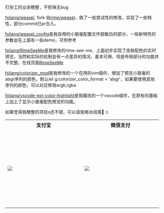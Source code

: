 
打杂工的业余瞎整，不担保无bug

[fxliang/weasel](https://github.com/fxliang/weasel), fork 自[rime/weasel](https://github.com/rime/weasel)，做了一些尝试性的修改，实现了一些特性，部分commit已pr合入。

[fxliang/weasel_config](https://github.com/fxliang/weasel_config)是我自用的小狼毫配置文件脱敏后的部分，一些新特性的参数会在上面有一些demo，可供参考

[fxliang/RimeSeeMe](https://github.com/fxliang/RimeSeeMe)是我修改的rime-see-me，上面初步实现了皮肤配色的实时预览，当然和实际的绘制会有一点差异的情况，基本可用，但是布局部分的功能并不完整。在线页面[RimeSeeMe](https://fxliang.github.io/RimeSeeMe/)

[fxliang/colorizer_mod](https://github.com/fxliang/colorizer_mod)是我修改的一个在用的vim插件，增加了预览小狼毫的abgr序列的颜色，默认let g:colorizer_color_format = 'abgr'，如果要使用其他序列的颜色，可以对应修改argb,rgba

[fxliang/vscode-ext-color-highlight](https://github.com/fxliang/vscode-ext-color-highlight)是我魔改的一个vscode插件，在原有的基础上加上了显示小狼毫配色预览的功能。


如果觉得我瞎整的项目s还不错，可以请我喝冰阔落🥤 :)


<table>
  <tr>
    <th>支付宝</th>
    <th>微信支付</th>
  </tr>
  <tr>
    <td width=256 height=256><img src="https://github.com/fxliang/fxliang/assets/4023160/0dc39faf-e6c5-4a67-bebf-8e96c02a8f42"></td>
    <td width=256 height=256><img src="https://github.com/fxliang/fxliang/assets/4023160/b0d58008-0ede-41f2-aa25-fcd514a4ec33"></td>
  </tr>
</table>

<!--
**fxliang/fxliang** is a ✨ _special_ ✨ repository because its `README.md` (this file) appears on your GitHub profile.

Here are some ideas to get you started:

- 🔭 I’m currently working on ...
- 🌱 I’m currently learning ...
- 👯 I’m looking to collaborate on ...
- 🤔 I’m looking for help with ...
- 💬 Ask me about ...
- 📫 How to reach me: ...
- 😄 Pronouns: ...
- ⚡ Fun fact: ...
-->
